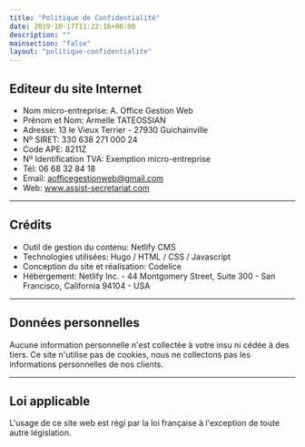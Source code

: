 ```yaml
---
title: "Politique de Confidentialité"
date: 2019-10-17T11:22:16+06:00
description: ""
mainsection: "false"
layout: "politique-confidentialite"
---
```


## Editeur du site Internet

- Nom micro-entreprise: A. Office Gestion Web
- Prénom et Nom: Armelle TATEOSSIAN
- Adresse: 13 le Vieux Terrier - 27930 Guichainville
- Nº SIRET: 330 638 271 000 24
- Code APE: 8211Z
- Nº Identification TVA: Exemption micro-entreprise
- Tél: 06 68 32 84 18
- Email: aofficegestionweb@gmail.com
- Web: www.assist-secretariat.com

***

## Crédits

- Outil de gestion du contenu: Netlify CMS
- Technologies utilisées: Hugo / HTML / CSS / Javascript
- Conception du site et réalisation: Codelice
- Hébergement: Netlify Inc. - 44 Montgomery Street, Suite 300 - San Francisco, California 94104 - USA

***

## Données personnelles

Aucune information personnelle n'est collectée à votre insu ni cédée à des tiers. Ce site n'utilise pas de cookies, nous ne collectons pas les informations personnelles de nos clients.

***

## Loi applicable

L'usage de ce site web est régi par la loi française à l'exception de toute autre législation.